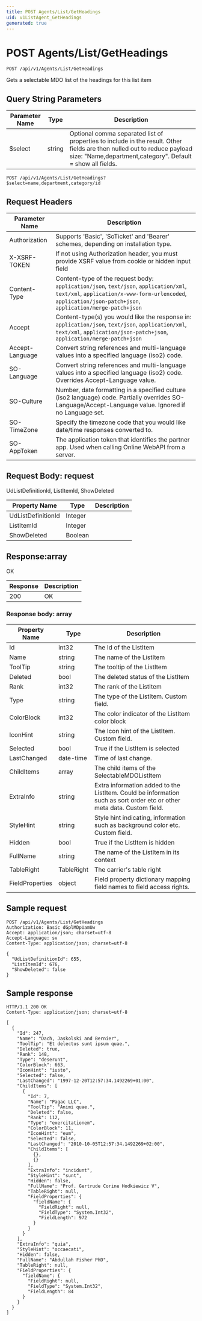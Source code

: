 ```yaml
---
title: POST Agents/List/GetHeadings
uid: v1ListAgent_GetHeadings
generated: true
---
```


# POST Agents/List/GetHeadings

```http
POST /api/v1/Agents/List/GetHeadings
```

Gets a selectable MDO list of the headings for this list item







## Query String Parameters

| Parameter Name | Type |  Description |
|----------------|------|--------------|
| $select | string |  Optional comma separated list of properties to include in the result. Other fields are then nulled out to reduce payload size: "Name,department,category". Default = show all fields. |

```http
POST /api/v1/Agents/List/GetHeadings?$select=name,department,category/id
```


## Request Headers

| Parameter Name | Description |
|----------------|-------------|
| Authorization  | Supports 'Basic', 'SoTicket' and 'Bearer' schemes, depending on installation type. |
| X-XSRF-TOKEN   | If not using Authorization header, you must provide XSRF value from cookie or hidden input field |
| Content-Type | Content-type of the request body: `application/json`, `text/json`, `application/xml`, `text/xml`, `application/x-www-form-urlencoded`, `application/json-patch+json`, `application/merge-patch+json` |
| Accept         | Content-type(s) you would like the response in: `application/json`, `text/json`, `application/xml`, `text/xml`, `application/json-patch+json`, `application/merge-patch+json` |
| Accept-Language | Convert string references and multi-language values into a specified language (iso2) code. |
| SO-Language | Convert string references and multi-language values into a specified language (iso2) code. Overrides Accept-Language value. |
| SO-Culture | Number, date formatting in a specified culture (iso2 language) code. Partially overrides SO-Language/Accept-Language value. Ignored if no Language set. |
| SO-TimeZone | Specify the timezone code that you would like date/time responses converted to. |
| SO-AppToken | The application token that identifies the partner app. Used when calling Online WebAPI from a server. |

## Request Body: request 

UdListDefinitionId, ListItemId, ShowDeleted 

| Property Name | Type |  Description |
|----------------|------|--------------|
| UdListDefinitionId | Integer |  |
| ListItemId | Integer |  |
| ShowDeleted | Boolean |  |

## Response:array

OK

| Response | Description |
|----------------|-------------|
| 200 | OK |

### Response body: array

| Property Name | Type |  Description |
|----------------|------|--------------|
| Id | int32 | The Id of the ListItem |
| Name | string | The name of the ListItem |
| ToolTip | string | The tooltip of the ListItem |
| Deleted | bool | The deleted status of the ListItem |
| Rank | int32 | The rank of the ListItem |
| Type | string | The type of the ListItem. Custom field. |
| ColorBlock | int32 | The color indicator of the ListItem color block |
| IconHint | string | The Icon hint of the ListItem. Custom field. |
| Selected | bool | True if the ListItem is selected |
| LastChanged | date-time | Time of last change. |
| ChildItems | array | The child items of the SelectableMDOListItem |
| ExtraInfo | string | Extra information added to the ListItem. Could be information such as sort order etc or other meta data. Custom field. |
| StyleHint | string | Style hint indicating, information such as background color etc. Custom field. |
| Hidden | bool | True if the ListItem is hidden |
| FullName | string | The name of the ListItem in its context |
| TableRight | TableRight | The carrier's table right |
| FieldProperties | object | Field property dictionary mapping field names to field access rights. |

## Sample request

```http!
POST /api/v1/Agents/List/GetHeadings
Authorization: Basic dGplMDpUamUw
Accept: application/json; charset=utf-8
Accept-Language: sv
Content-Type: application/json; charset=utf-8

{
  "UdListDefinitionId": 655,
  "ListItemId": 676,
  "ShowDeleted": false
}
```

## Sample response

```http_
HTTP/1.1 200 OK
Content-Type: application/json; charset=utf-8

[
  {
    "Id": 247,
    "Name": "Dach, Jaskolski and Bernier",
    "ToolTip": "Et delectus sunt ipsum quae.",
    "Deleted": true,
    "Rank": 148,
    "Type": "deserunt",
    "ColorBlock": 663,
    "IconHint": "iusto",
    "Selected": false,
    "LastChanged": "1997-12-20T12:57:34.1492269+01:00",
    "ChildItems": [
      {
        "Id": 7,
        "Name": "Pagac LLC",
        "ToolTip": "Animi quae.",
        "Deleted": false,
        "Rank": 112,
        "Type": "exercitationem",
        "ColorBlock": 11,
        "IconHint": "eum",
        "Selected": false,
        "LastChanged": "2010-10-05T12:57:34.1492269+02:00",
        "ChildItems": [
          {},
          {}
        ],
        "ExtraInfo": "incidunt",
        "StyleHint": "sunt",
        "Hidden": false,
        "FullName": "Prof. Gertrude Corine Hodkiewicz V",
        "TableRight": null,
        "FieldProperties": {
          "fieldName": {
            "FieldRight": null,
            "FieldType": "System.Int32",
            "FieldLength": 972
          }
        }
      }
    ],
    "ExtraInfo": "quia",
    "StyleHint": "occaecati",
    "Hidden": false,
    "FullName": "Abdullah Fisher PhD",
    "TableRight": null,
    "FieldProperties": {
      "fieldName": {
        "FieldRight": null,
        "FieldType": "System.Int32",
        "FieldLength": 84
      }
    }
  }
]
```
